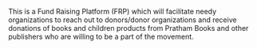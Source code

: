 This is a Fund Raising Platform (FRP) which will facilitate 
needy organizations to reach out to donors/donor organizations and
receive donations of books and children products from Pratham Books and
other publishers who are willing to be a part of the movement. 
